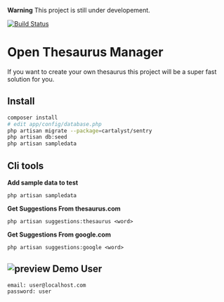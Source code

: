 **Warning** This project is still under developement.

[![Build Status](https://drone.io/github.com/okulbilisim/thesaurus-manager/status.png?latest)](https://drone.io/github.com/okulbilisim/thesaurus-manager/latest)


Open Thesaurus Manager
======================

If you want to create your own thesaurus this project will be a super fast solution for you.



Install
-------

```sh
composer install
# edit app/config/database.php
php artisan migrate --package=cartalyst/sentry
php artisan db:seed
php artisan sampledata
```

Cli tools
---------

**Add sample data to test**

    php artisan sampledata


**Get Suggestions From thesaurus.com**

    php artisan suggestions:thesaurus <word>


**Get Suggestions From google.com**

    php artisan suggestions:google <word>



![preview](https://raw.githubusercontent.com/hasantayyar/thesaurus-manager/master/docs/alpha_preview3.png)
Demo User
---------

    email: user@localhost.com
    password: user
